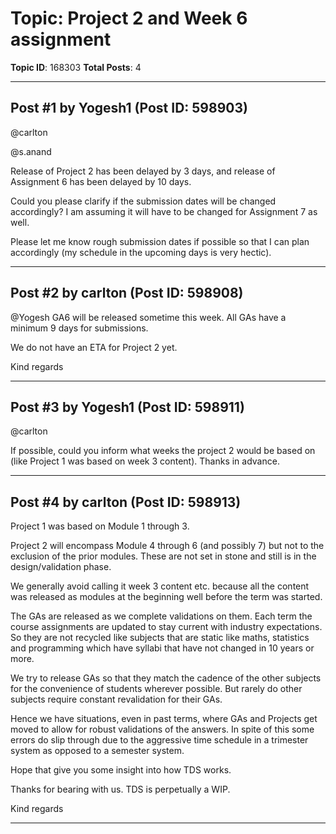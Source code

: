 # Topic: Project 2 and Week 6 assignment
**Topic ID**: 168303
**Total Posts**: 4

---

## Post #1 by Yogesh1 (Post ID: 598903)
@carlton
 
@s.anand


Release of Project 2 has been delayed by 3 days, and release of Assignment 6 has been delayed by 10 days.


Could you please clarify if the submission dates will be changed accordingly? I am assuming it will have to be changed for Assignment 7 as well.


Please let me know rough submission dates if possible so that I can plan accordingly (my schedule in the upcoming days is very hectic).

---

## Post #2 by carlton (Post ID: 598908)
@Yogesh
 GA6 will be released sometime this week. All GAs have a minimum 9 days for submissions.


We do not have an ETA for Project 2 yet.


Kind regards

---

## Post #3 by Yogesh1 (Post ID: 598911)
@carlton


If possible, could you inform what weeks the project 2 would be based on (like Project 1 was based on week 3 content). Thanks in advance.

---

## Post #4 by carlton (Post ID: 598913)
Project 1 was based on Module 1 through 3.

Project 2 will encompass Module 4 through 6 (and possibly 7) but not to the exclusion of the prior modules. These are not set in stone and still is in the design/validation phase.


We generally avoid calling it week 3 content etc. because all the content was released as modules at the beginning well before the term was started.


The GAs are released as we complete validations on them. Each term the course assignments are updated to stay current with industry expectations. So they are not recycled like subjects that are static like maths, statistics and programming which have syllabi that have not changed in 10 years or more.


We try to release GAs so that they match the cadence of the other subjects for the convenience of students wherever possible. But rarely do other subjects require constant revalidation for their GAs.


Hence we have situations, even in past terms, where GAs and Projects get moved to allow for robust validations of the answers. In spite of this some errors do slip through due to the aggressive time schedule in a trimester system as opposed to a semester system.


Hope that give you some insight into how TDS works.


Thanks for bearing with us. TDS is perpetually a WIP.

Kind regards

---
